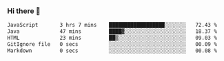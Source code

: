 ### Hi there 👋

<!--START_SECTION:waka-->

```txt
JavaScript       3 hrs 7 mins    ██████████████████░░░░░░░   72.43 %
Java             47 mins         ████▓░░░░░░░░░░░░░░░░░░░░   18.37 %
HTML             23 mins         ██▒░░░░░░░░░░░░░░░░░░░░░░   09.03 %
GitIgnore file   0 secs          ░░░░░░░░░░░░░░░░░░░░░░░░░   00.09 %
Markdown         0 secs          ░░░░░░░░░░░░░░░░░░░░░░░░░   00.08 %
```

<!--END_SECTION:waka-->


<!--
**AnkelMauCastillo/AnkelMauCastillo** is a ✨ _special_ ✨ repository because its `README.md` (this file) appears on your GitHub profile.

Here are some ideas to get you started:

- 🔭 I’m currently working on ...
- 🌱 I’m currently learning ...
- 👯 I’m looking to collaborate on ...
- 🤔 I’m looking for help with ...
- 💬 Ask me about ...
- 📫 How to reach me: ...
- 😄 Pronouns: ...
- ⚡ Fun fact: ...
-->
